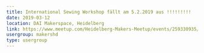 ```yaml
---
title: International Sewing Workshop fällt am 5.2.2019 aus !!!!!!!!!
date: 2019-03-12
location: DAI Makerspace, Heidelberg
link: https://www.meetup.com/Heidelberg-Makers-Meetup/events/259330935/
usergroup: makershd
type: usergroup
---
```


